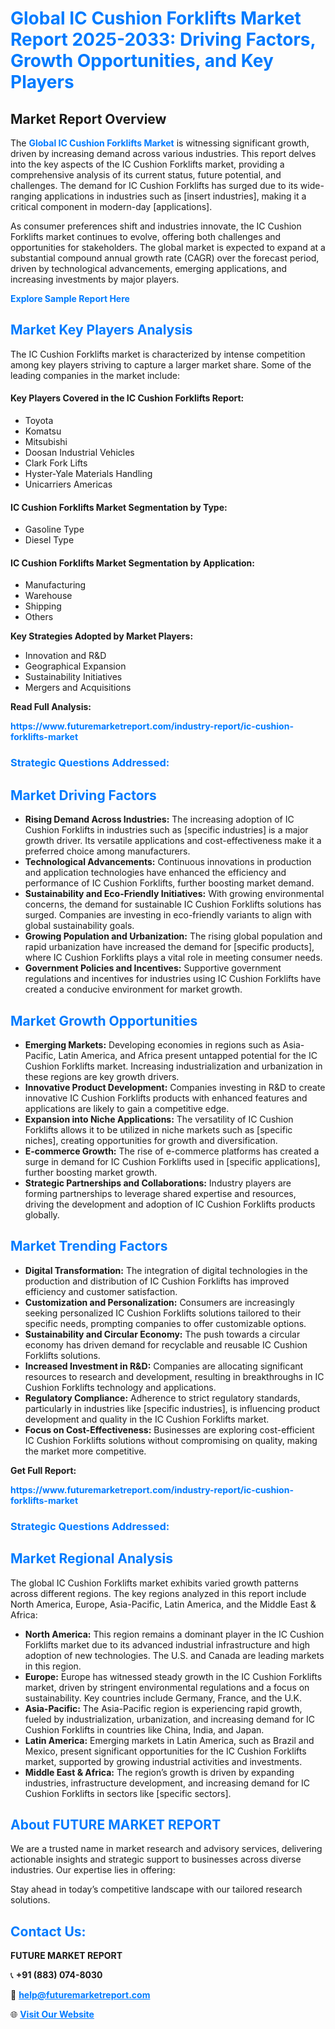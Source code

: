 <h1 style="color: #007BFF;">Global IC Cushion Forklifts Market Report 2025-2033: Driving Factors, Growth Opportunities, and Key Players</h1>

<section id="overview">
<h2>Market Report Overview</h2>
<p>The <a href="https://www.futuremarketreport.com/industry-report/ic-cushion-forklifts-market" style="color: #007BFF; text-decoration: none;"><strong>Global IC Cushion Forklifts Market</strong></a> is witnessing significant growth, driven by increasing demand across various industries. This report delves into the key aspects of the IC Cushion Forklifts market, providing a comprehensive analysis of its current status, future potential, and challenges. The demand for IC Cushion Forklifts has surged due to its wide-ranging applications in industries such as [insert industries], making it a critical component in modern-day [applications].</p>
<p>As consumer preferences shift and industries innovate, the IC Cushion Forklifts market continues to evolve, offering both challenges and opportunities for stakeholders. The global market is expected to expand at a substantial compound annual growth rate (CAGR) over the forecast period, driven by technological advancements, emerging applications, and increasing investments by major players.</p>
</section>

<section id="overview">
<p><a href="https://www.futuremarketreport.com/request-sample/reportId=29087" style="color: #007BFF; text-decoration: none;"><strong>Explore Sample Report Here</strong></a></p>
</section>

<section id="key-players">
<h2 style="color: #007BFF;">Market Key Players Analysis</h2>
<p>The IC Cushion Forklifts market is characterized by intense competition among key players striving to capture a larger market share. Some of the leading companies in the market include:</p>
<h4>Key Players Covered in the IC Cushion Forklifts Report:</h4>
<ul><li>Toyota</li><li>Komatsu</li><li>Mitsubishi</li><li>Doosan Industrial Vehicles</li><li>Clark Fork Lifts</li><li>Hyster-Yale Materials Handling</li><li>Unicarriers Americas</li></ul>
<h4>IC Cushion Forklifts Market Segmentation by Type:</h4>
<ul><li>Gasoline Type</li><li>Diesel Type</li></ul>

<h4>IC Cushion Forklifts Market Segmentation by Application:</h4>
<ul><li>Manufacturing</li><li>Warehouse</li><li>Shipping</li><li>Others</li></ul>
<p><strong>Key Strategies Adopted by Market Players:</strong></p>
<ul>
<li>Innovation and R&D</li>
<li>Geographical Expansion</li>
<li>Sustainability Initiatives</li>
<li>Mergers and Acquisitions</li>
</ul>
</section>

<section>
<p><strong>Read Full Analysis: </strong></p><a href="https://www.futuremarketreport.com/industry-report/ic-cushion-forklifts-market" style="color: #007BFF; text-decoration: none;"><strong>https://www.futuremarketreport.com/industry-report/ic-cushion-forklifts-market</strong></a>
<h3 style="color: #007BFF;">Strategic Questions Addressed:</h3>
</section>

<section id="driving-factors">
<h2 style="color: #007BFF;">Market Driving Factors</h2>
<ul>
<li><strong>Rising Demand Across Industries:</strong> The increasing adoption of IC Cushion Forklifts in industries such as [specific industries] is a major growth driver. Its versatile applications and cost-effectiveness make it a preferred choice among manufacturers.</li>
<li><strong>Technological Advancements:</strong> Continuous innovations in production and application technologies have enhanced the efficiency and performance of IC Cushion Forklifts, further boosting market demand.</li>
<li><strong>Sustainability and Eco-Friendly Initiatives:</strong> With growing environmental concerns, the demand for sustainable IC Cushion Forklifts solutions has surged. Companies are investing in eco-friendly variants to align with global sustainability goals.</li>
<li><strong>Growing Population and Urbanization:</strong> The rising global population and rapid urbanization have increased the demand for [specific products], where IC Cushion Forklifts plays a vital role in meeting consumer needs.</li>
<li><strong>Government Policies and Incentives:</strong> Supportive government regulations and incentives for industries using IC Cushion Forklifts have created a conducive environment for market growth.</li>
</ul>
</section>

<section id="growth-opportunities">
<h2 style="color: #007BFF;">Market Growth Opportunities</h2>
<ul>
<li><strong>Emerging Markets:</strong> Developing economies in regions such as Asia-Pacific, Latin America, and Africa present untapped potential for the IC Cushion Forklifts market. Increasing industrialization and urbanization in these regions are key growth drivers.</li>
<li><strong>Innovative Product Development:</strong> Companies investing in R&D to create innovative IC Cushion Forklifts products with enhanced features and applications are likely to gain a competitive edge.</li>
<li><strong>Expansion into Niche Applications:</strong> The versatility of IC Cushion Forklifts allows it to be utilized in niche markets such as [specific niches], creating opportunities for growth and diversification.</li>
<li><strong>E-commerce Growth:</strong> The rise of e-commerce platforms has created a surge in demand for IC Cushion Forklifts used in [specific applications], further boosting market growth.</li>
<li><strong>Strategic Partnerships and Collaborations:</strong> Industry players are forming partnerships to leverage shared expertise and resources, driving the development and adoption of IC Cushion Forklifts products globally.</li>
</ul>
</section>

<section id="trending-factors">
<h2 style="color: #007BFF;">Market Trending Factors</h2>
<ul>
<li><strong>Digital Transformation:</strong> The integration of digital technologies in the production and distribution of IC Cushion Forklifts has improved efficiency and customer satisfaction.</li>
<li><strong>Customization and Personalization:</strong> Consumers are increasingly seeking personalized IC Cushion Forklifts solutions tailored to their specific needs, prompting companies to offer customizable options.</li>
<li><strong>Sustainability and Circular Economy:</strong> The push towards a circular economy has driven demand for recyclable and reusable IC Cushion Forklifts solutions.</li>
<li><strong>Increased Investment in R&D:</strong> Companies are allocating significant resources to research and development, resulting in breakthroughs in IC Cushion Forklifts technology and applications.</li>
<li><strong>Regulatory Compliance:</strong> Adherence to strict regulatory standards, particularly in industries like [specific industries], is influencing product development and quality in the IC Cushion Forklifts market.</li>
<li><strong>Focus on Cost-Effectiveness:</strong> Businesses are exploring cost-efficient IC Cushion Forklifts solutions without compromising on quality, making the market more competitive.</li>
</ul>
</section>

<section>
<p><strong>Get Full Report: </strong></p><a href="https://www.futuremarketreport.com/industry-report/ic-cushion-forklifts-market" style="color: #007BFF; text-decoration: none;"><strong>https://www.futuremarketreport.com/industry-report/ic-cushion-forklifts-market</strong></a>
<h3 style="color: #007BFF;">Strategic Questions Addressed:</h3>
</section>


<section id="regional-analysis">
<h2 style="color: #007BFF;">Market Regional Analysis</h2>
<p>The global IC Cushion Forklifts market exhibits varied growth patterns across different regions. The key regions analyzed in this report include North America, Europe, Asia-Pacific, Latin America, and the Middle East & Africa:</p>
<ul>
<li><strong>North America:</strong> This region remains a dominant player in the IC Cushion Forklifts market due to its advanced industrial infrastructure and high adoption of new technologies. The U.S. and Canada are leading markets in this region.</li>
<li><strong>Europe:</strong> Europe has witnessed steady growth in the IC Cushion Forklifts market, driven by stringent environmental regulations and a focus on sustainability. Key countries include Germany, France, and the U.K.</li>
<li><strong>Asia-Pacific:</strong> The Asia-Pacific region is experiencing rapid growth, fueled by industrialization, urbanization, and increasing demand for IC Cushion Forklifts in countries like China, India, and Japan.</li>
<li><strong>Latin America:</strong> Emerging markets in Latin America, such as Brazil and Mexico, present significant opportunities for the IC Cushion Forklifts market, supported by growing industrial activities and investments.</li>
<li><strong>Middle East & Africa:</strong> The region’s growth is driven by expanding industries, infrastructure development, and increasing demand for IC Cushion Forklifts in sectors like [specific sectors].</li>
</ul>
</section>

<footer>
<h2 style="color: #007BFF;">About FUTURE MARKET REPORT</h2>
<p>We are a trusted name in market research and advisory services, delivering actionable insights and strategic support to businesses across diverse industries. Our expertise lies in offering:</p>

<p>Stay ahead in today’s competitive landscape with our tailored research solutions.</p>

<h2 style="color: #007BFF;">Contact Us:</h2>
<p><strong>FUTURE MARKET REPORT</strong></p>
<p>📞 <strong>+91 (883) 074-8030</strong></p>
<p>📧 <strong><a href="mailto:help@futuremarketreport.com" style="color: #007BFF;">help@futuremarketreport.com</a></strong></p>
<p>🌐 <strong><a href="https://www.futuremarketreport.com/" style="color: #007BFF;">Visit Our Website</a></strong></p>
</footer>